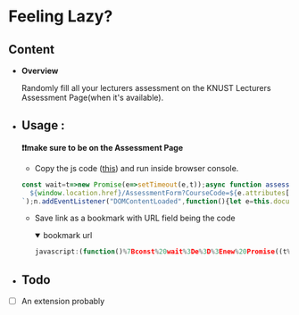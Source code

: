 # Feeling Lazy?

## Content

* **Overview**

    Randomly fill all your lecturers assessment on the KNUST Lecturers Assessment Page(when it's available).
* ##  Usage :
    **❗❗make sure to be on the Assessment Page**
    - Copy the js code ([this](./assessment.js)) and run inside browser console. 
    ```javascript
    const wait=t=>new Promise(e=>setTimeout(e,t));async function assessLecturer(){const n=document.querySelectorAll("tr[data-coursecode]");return new Promise(function(e,t){try{for(const o of n)wait(2e3),!async function(e){let n=window.open(`
      ${window.location.href}/AssessmentForm?CourseCode=${e.attributes["data-coursecode"].textContent}
    `);n.addEventListener("DOMContentLoaded",function(){let e=this.document.querySelector("form[action=SaveAssessment]"),t=this.document.querySelector("button[type=submit]"),o=Array.from(this.document.querySelectorAll(".form-group"));o.pop(),o.forEach(e=>{e.getElementsByClassName("radio-control")[Math.floor(5*Math.random())].checked=!0}),t.click(),e.addEventListener("submit",function(e){e.preventDefault(),n.close()})})}(o)}catch(e){t(e+": Error in selection")}e("Success")})}assessLecturer();
    ```
    
    -  Save link as a bookmark with URL field being the code
        <details open>
        <summary>
        bookmark url 
        </summary>

        ```javascript
        javascript:(function()%7Bconst%20wait%3De%3D%3Enew%20Promise((t%3D%3EsetTimeout(t%2Ce)))%3Basync%20function%20assessLecturer()%7Bconst%20e%3Ddocument.querySelectorAll(%22tr%5Bdata-coursecode%5D%22)%3Breturn%20new%20Promise((function(t%2Co)%7Btry%7Bfor(const%20t%20of%20e)wait(2e3)%2Casync%20function(e)%7Blet%20t%3Dwindow.open(%60%5Cn%20%20%20%20%20%20%24%7Bwindow.location.href%7D%2FAssessmentForm%3FCourseCode%3D%24%7Be.attributes%5B%22data-coursecode%22%5D.textContent%7D%5Cn%20%20%20%20%60)%3Bt.addEventListener(%22DOMContentLoaded%22%2C(function()%7Blet%20e%3Dthis.document.querySelector(%22form%5Baction%3DSaveAssessment%5D%22)%2Co%3Dthis.document.querySelector(%22button%5Btype%3Dsubmit%5D%22)%2Cn%3DArray.from(this.document.querySelectorAll(%22.form-group%22))%3Bn.pop()%2Cn.forEach((e%3D%3E%7Be.getElementsByClassName(%22radio-control%22)%5BMath.floor(5*Math.random())%5D.checked%3D!0%7D))%2Co.click()%2Ce.addEventListener(%22submit%22%2C(function(e)%7Be.preventDefault()%2Ct.close()%7D))%7D))%7D(t)%7Dcatch(t)%7Bo(t%2B%22%3A%20Error%20in%20selection%22)%7Dt(%22Success%22)%7D))%7DassessLecturer()%3B%7D)()
        ```
        </details>
* ## Todo

- [ ] An extension probably 
